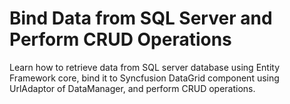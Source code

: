# Bind Data from SQL Server and Perform CRUD Operations

Learn how to retrieve data from SQL server database using Entity Framework core, bind it to Syncfusion DataGrid component using UrlAdaptor of DataManager, and perform CRUD operations.
